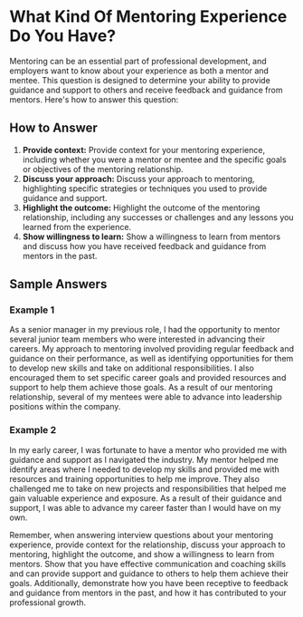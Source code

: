 What Kind Of Mentoring Experience Do You Have?
===================================================================

Mentoring can be an essential part of professional development, and employers want to know about your experience as both a mentor and mentee. This question is designed to determine your ability to provide guidance and support to others and receive feedback and guidance from mentors. Here's how to answer this question:

How to Answer
-------------

1. **Provide context:** Provide context for your mentoring experience, including whether you were a mentor or mentee and the specific goals or objectives of the mentoring relationship.
2. **Discuss your approach:** Discuss your approach to mentoring, highlighting specific strategies or techniques you used to provide guidance and support.
3. **Highlight the outcome:** Highlight the outcome of the mentoring relationship, including any successes or challenges and any lessons you learned from the experience.
4. **Show willingness to learn:** Show a willingness to learn from mentors and discuss how you have received feedback and guidance from mentors in the past.

Sample Answers
--------------

### Example 1

As a senior manager in my previous role, I had the opportunity to mentor several junior team members who were interested in advancing their careers. My approach to mentoring involved providing regular feedback and guidance on their performance, as well as identifying opportunities for them to develop new skills and take on additional responsibilities. I also encouraged them to set specific career goals and provided resources and support to help them achieve those goals. As a result of our mentoring relationship, several of my mentees were able to advance into leadership positions within the company.

### Example 2

In my early career, I was fortunate to have a mentor who provided me with guidance and support as I navigated the industry. My mentor helped me identify areas where I needed to develop my skills and provided me with resources and training opportunities to help me improve. They also challenged me to take on new projects and responsibilities that helped me gain valuable experience and exposure. As a result of their guidance and support, I was able to advance my career faster than I would have on my own.

Remember, when answering interview questions about your mentoring experience, provide context for the relationship, discuss your approach to mentoring, highlight the outcome, and show a willingness to learn from mentors. Show that you have effective communication and coaching skills and can provide support and guidance to others to help them achieve their goals. Additionally, demonstrate how you have been receptive to feedback and guidance from mentors in the past, and how it has contributed to your professional growth.
